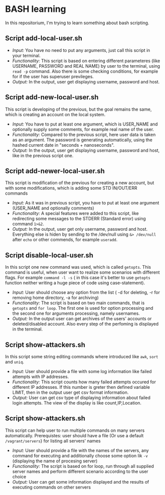 # BASH learning

In this repositorium, I'm trying to learn something about bash scripting.

## Script add-local-user.sh

- *Input:* You have no need to put any arguments, just call this script in your terminal.
- *Functionality:* This script is based on entering different parameteres (like USERNAME, PASSWORD and REAL NAME) by user to the terminal, using ``read -p`` command. Also there is some checking conditions, for example for if the user has superuser previleges.
- *Output:* In the output, user get displaying username, password and host.

## Script add-new-local-user.sh

This script is developing of the previous, but the goal remains the same, which is creating an account on the local system.
- *Input:*  You have to put at least one argument, which is USER_NAME and optionally supply some comments, for example real name of the user.
- *Functionality:* Compared to the previous script, here user data is taken as an argument. The password is generating automatically, using the hashed current date in "seconds + nanoseconds".
- *Output:* In the output, user get displaying username, password and host, like in the previous script one.

## Script add-newer-local-user.sh

This script is modification of the previous for creating a new account, but with some modifications, which is adding some STD IN/OUT/ERR commands
- *Input:*  As it was in previous script, you have to put at least one argument (USER_NAME and optionally comments)
- *Functionality:* A special features were added to this script, like redirecting some messages to the STDERR (Standard error) using command ``1>&2``.
- *Output:* In the output, user get only username, password and host. Everything else is hiden by sending to the /dev/null using ``&> /dev/null`` after ``echo`` or other commends, for example ``useradd``.

## Script disable-local-user.sh

In this script one new command was used, which is called ``getopts``. This command is useful, when user want to realize some scenarios with different flags. For example ``command -l -s`` ( in this case it's better to use ``getopts`` function neither writing a huge piece of code using case-statement).

- *Input:* User should choose any option from the list ( -d for deleting, -r for removing home directory, -a for archiving)
- *Functionality:* The script is based on two main commands, that is ``getopts`` and ``for loop``. The first one is used for option processing and the second one for arguments processing, namely usernames.
- *Output:* In the output user can get archives of the users' accounts or deleted/disabled account. Also every step of the perfoming is  displayed in the terminal.

## Script show-attackers.sh

In this script some string editing commands where introduced like ``awk``, ``sort`` and ``uniq``.

- *Input:* User should provide a file with some log information like failed attempts with IP addresses.
- *Functionality:* This script counts how many failed attempts occured for different IP addresses. If this number is greter then defined variable LIMIT, then in the output user get csv format information.
- *Output:* User can get csv type of displaying information about failed login attempts. The view of the display is like count,IP,Location.

## Script show-attackers.sh

This script can help user to run multiple commands on many servers automatically. Prerequistes: user should have a file (Or use a default ``/vagrant/servers``} for listing all servers' names

- *Input:* User should provide a file with the names of the servers, any command for executing and additionally choose some option lik ``-v`` (displaying the name of procesing server)
- *Functionality:* The script is based on for loop, run through all supplied server names and perform different scenario according to the user choice
- *Output:* User can get some information displayed and the results of executing commands on other servers
